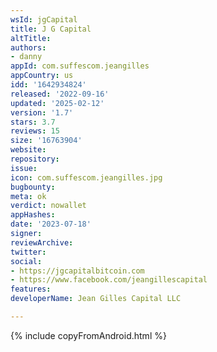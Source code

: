 ```yaml
---
wsId: jgCapital
title: J G Capital
altTitle: 
authors:
- danny
appId: com.suffescom.jeangilles
appCountry: us
idd: '1642934824'
released: '2022-09-16'
updated: '2025-02-12'
version: '1.7'
stars: 3.7
reviews: 15
size: '16763904'
website: 
repository: 
issue: 
icon: com.suffescom.jeangilles.jpg
bugbounty: 
meta: ok
verdict: nowallet
appHashes: 
date: '2023-07-18'
signer: 
reviewArchive: 
twitter: 
social:
- https://jgcapitalbitcoin.com
- https://www.facebook.com/jeangillescapital
features: 
developerName: Jean Gilles Capital LLC

---
```


{% include copyFromAndroid.html %}